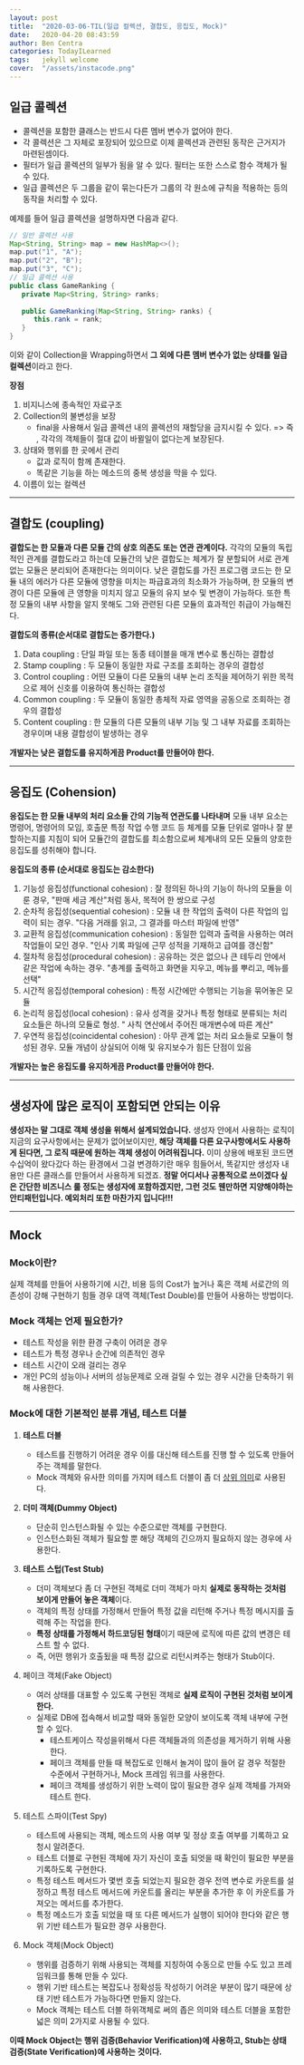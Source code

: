 ```yaml
---
layout: post
title:  "2020-03-06-TIL(일급 컬렉션, 결합도, 응집도, Mock)"
date:   2020-04-20 08:43:59
author: Ben Centra
categories: TodayILearned
tags:	jekyll welcome
cover:  "/assets/instacode.png"
---
```

## 일급 콜렉션

- 콜렉션을 포함한 클래스는 반드시 다른 멤버 변수가 없어야 한다.
- 각 콜렉션은 그 자체로 포장되어 있으므로 이제 콜렉션과 관련된 동작은 근거지가 마련된셈이다.
- 필터가 일급 콜렉션의 일부가 됨을 알 수 있다. 필터는 또한 스스로 함수 객체가 될 수 있다.
- 일급 콜렉션은 두 그룹을 같이 묶는다든가 그룹의 각 원소에 규칙을 적용하는 등의 동작을 처리할 수 있다.

예제를 들어 일급 콜렉션을 설명하자면 다음과 같다.

```java
// 일반 콜렉션 사용
Map<String, String> map = new HashMap<>();
map.put("1", "A");
map.put("2", "B");
map.put("3", "C");
// 일급 콜렉션 사용
public class GameRanking {
   private Map<String, String> ranks;
   
   public GameRanking(Map<String, String> ranks) {
      this.rank = rank;
   }
}
```

이와 같이 Collection을 Wrapping하면서 **그 외에 다른 멤버 변수가 없는 상태를 일급 컬렉션**이라고 한다.

**장점**

1. 비지니스에 종속적인 자료구조
2. Collection의 불변성을 보장
   - final을 사용해서 일급 콜렉션 내의 콜렉션의 재할당을 금지시킬 수 있다.  => 즉 , 각각의 객체들이 절대 값이 바뀔일이 없다는게 보장된다.
3. 상태와 행위를 한 곳에서 관리
   - 값과 로직이 함께 존재한다.
   - 똑같은 기능을 하는 메소드의 중복 생성을 막을 수 있다.
4. 이름이 있는 컬렉션

---

## 결합도 (coupling)

**결합도는 한 모듈과 다른 모듈 간의 상호 의존도 또는 연관 관계이다.** 각각의 모듈의 독립적인 관계를 결합도라고 하는데 모듈간의 낮은 결합도는 체계가 잘 분할되어 서로 관계없는 모듈은 분리되어 존재한다는 의미이다. 낮은 결합도를 가진 프로그램 코드는 한 모듈 내의 에러가 다른 모듈에 영향을 미치는 파급효과의 최소화가 가능하며, 한 모듈의 변경이 다른 모듈에 큰 영향을 미치지 않고 모듈의 유지 보수 및 변경이 가능하다. 또한 특정 모듈의 내부 사항을 알지 못해도 그와 관련된 다른 모듈의 효과적인 취급이 가능해진다.

**결합도의 종류(순서대로 결합도는 증가한다.)**

1. Data coupling : 단일 파일 또는 동종 테이블을 매개 변수로 통신하는 결합성
2. Stamp coupling : 두 모듈이 동일한 자료 구조를 조회하는 경우의 결합성
3. Control coupling : 어떤 모듈이 다른 모듈의 내부 논리 조직을 제어하기 위한 목적으로 제어 신호를 이용하여 통신하는 결합성
4. Common coupling : 두 모듈이 동일한 총체적 자료 영역을 공동으로 조회하는 경우의 결합성
5. Content coupling : 한 모듈의 다른 모듈의 내부 기능 및 그 내부 자료를 조회하는 경우이며 내용 결합성이 발생하는 경우

**개발자는 낮은 결합도를 유지하게끔 Product를 만들어야 한다.**

---

## 응집도 (Cohension)

**응집도는 한 모듈 내부의 처리 요소들 간의 기능적 연관도를 나타내며** 모듈 내부 요소는 명령어, 명령어의 모임, 호출문 특정 작업 수행 코드 등 체계를 모듈 단위로 얼마나 잘 분할하는지를 지침이 되어 모듈간의 결합도를 최소함으로써 체계내의 모든 모듈의 양호한 응집도를 성취해야 합니다.

**응집도의 종류 (순서대로 응집도는 감소한다)**

1. 기능성 응집성(functional cohesion) : 잘 정의된 하나의 기능이 하나의 모듈을 이룬 경우, "판매 세금 계산"처럼 동사, 목적어 한 쌍으로 구성
2. 순차적 응집성(sequential cohesion) : 모듈 내 한 작업의 출력이 다른 작업의 입력이 되는 경우. "다음 거래를 읽고, 그 결과를 마스터 파일에 반영"
3. 교환적 응집성(communication cohesion) : 동일한 입력과 출력을 사용하는 여러 작업들이 모인 경우. "인사 기록 파일에 근무 성적을 기재하고 급여를 갱신함"
4. 절차적 응집성(procedural cohesion) : 공유하는 것은 없으나 큰 테두리 안에서 같은 작업에 속하는 경우. "총계를 출력하고 화면을 지우고, 메뉴를 뿌리고, 메뉴를 선택"
5. 시간적 응집성(temporal cohesion) : 특정 시간에만 수행되는 기능을 묶어놓은 모듈
6. 논리적 응집성(local cohesion) : 유사 성격을 갖거나 특정 형태로 분류되는 처리 요소들은 하나의 모듈로 형성. " 사칙 연산에서 주어진 매개변수에 따른 계산"
7. 우연적 응집성(coincidental cohesion) : 아무 관계 없는 처리 요소들로 모듈이 형성된 경우. 모듈 개념이 상실되어 이해 및 유지보수가 힘든 단점이 있음

**개발자는 높은 응집도를 유지하게끔 Product를 만들어야 한다.**

---

## 생성자에 많은 로직이 포함되면 안되는 이유

**생성자는 말 그대로 객체 생성을 위해서 설계되었습니다.** 생성자 안에서 사용하는 로직이 지금의 요구사항에서는 문제가 없어보이지만, **해당 객체를 다른 요구사항에서도 사용하게 된다면, 그 로직 때문에 원하는 객체 생성이 어려워집니다.** 이미 상용에 배포된 코드면 수십억이 왔다갔다 하는 환경에서 그걸 변경하기란 매우 힘들어서, 똑같지만 생성자 내용만 다른 클래스를 만들어서 사용하게 되겠죠. **정말 어디서나 공통적으로 쓰이겠다 싶은 간단한 비즈니스 룰 정도는 생성자에 포함하겠지만, 그런 것도 웬만하면 지양해야하는 안티패턴입니다. 예외처리 또한 마찬가지 입니다!!!**

---

## Mock

### Mock이란?

실제 객체를 만들어 사용하기에 시간, 비용 등의 Cost가 높거나 혹은 객체 서로간의 의존성이 강해 구현하기 힘들 경우 대역 객체(Test Double)를 만들어 사용하는 방법이다.

### Mock 객체는 언제 필요한가?

- 테스트 작성을 위한 환경 구축이 어려운 경우
- 테스트가 특정 경우나 순간에 의존적인 경우
- 테스트 시간이 오래 걸리는 경우
- 개인 PC의 성능이나 서버의 성능문제로 오래 걸릴 수 있는 경우 시간을 단축하기 위해 사용한다.

### Mock에 대한 기본적인 분류 개념, 테스트 더블

1. **테스트 더블**
   - 테스트를 진행하기 어려운 경우 이를 대신해 테스트를 진행 할 수 있도록 만들어주는 객체를 말한다.
   - Mock 객체와 유사한 의미를 가지며 테스트 더블이 좀 더 <u>상위 의미</u>로 사용된다.
2. **더미 객체(Dummy Object)**
   - 단순히 인스턴스화될 수 있는 수준으로만 객체를 구현한다.
   - 인스턴스화된 객체가 필요할 뿐 해당 객체의 긴으까지 필요하지 않는 경우에 사용한다.
3. **테스트 스텁(Test Stub)**
   - 더미 객체보다 좀 더 구현된 객체로 더미 객체가 마치 **실제로 동작하는 것처럼 보이게 만들어 놓은 객체**이다.
   - 객체의 특정 상태를 가정해서 만들어 특정 값을 리턴해 주거나 특정 메시지를 출력해 주는 작업을 한다.
   - **특정 상태를 가정해서 하드코딩된 형태**이기 때문에 로직에 따른 값의 변경은 테스트 할 수 없다.
   - 즉, 어떤 행위가 호출됬을 때 특정 값으로 리턴시켜주는 형태가 Stub이다.

4. 페이크 객체(Fake Object)
   - 여러 상태를 대표할 수 있도록 구현된 객체로 **실제 로직이 구현된 것처럼 보이게 한다.**
   - 실제로 DB에 접속해서 비교할 때와 동일한 모양이 보이도록 객체 내부에 구현할 수 있다.
     - 테스트케이스 작성을위해서 다른 객체들과의 의존성을 제거하기 위해 사용한다.
     - 페이크 객체를 만들 때 복잡도로 인해서 놀겨이 많이 들어 갈 경우 적절한 수준에서 구현하거나, Mock 프레임 워크를 사용한다.
     - 페이크 객체를 생성하기 위한 노력이 많이 필요한 경우 실제 객체를 가져와 테스트 한다.
5. 테스트 스파이(Test Spy)
   - 테스트에 사용되는 객체, 메소드의 사용 여부 및 정상 호출 여부를 기록하고 요청시 알려준다.
   - 테스트 더블로 구현된 객체에 자기 자신이 호출 되엇을 때 확인이 필요한 부분을 기록하도록 구현한다.
   - 특정 테스트 메서드가 몇번 호출 되었는지 필요한 경우 전역 변수로 카운트를 설정하고 특정 테스트 메서드에 카운트를 올리는 부분을 추가한 후 이 카운트를 가져오는 메서드를 추가한다.
   - 특정 메소드가 호출 되었을 때 또 다른 메서드가 실행이 되어야 한다와 같은 행위 기반 테스트가 필요한 경우 사용한다.
6. Mock 객체(Mock Object)
   - 행위를 검증하기 위해 사용되는 객체를 지칭하여 수동으로 만들 수도 있고 프레임워크를 통해 만들 수 있다.
   - 행위 기반 테스트는 복잡도나 정확성등 작성하기 어려운 부분이 많기 때문에 상태 기반 테스트가 가능하다면 만들지 않는다.
   - Mock 객체는 테스트 더블 하위객체로 써의 좁은 의미와 테스트 더블을 포함한 넓은 의미 2가지로 사용될 수 있다.

**이때 Mock Object는 행위 검증(Behavior Verification)에 사용하고, Stub는 상태 검증(State Verification)에 사용하는 것이다.**

























